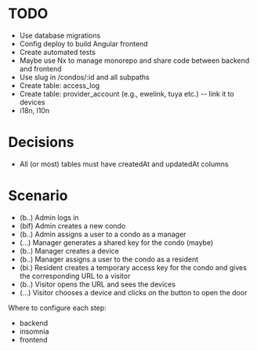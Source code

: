 # TODO

- Use database migrations
- Config deploy to build Angular frontend
- Create automated tests
- Maybe use Nx to manage monorepo and share code between backend and frontend
- Use slug in /condos/:id and all subpaths
- Create table: access_log
- Create table: provider_account (e.g., ewelink, tuya etc.) -- link it to devices
- i18n, l10n

# Decisions

- All (or most) tables must have createdAt and updatedAt columns

# Scenario

- (b..) Admin logs in
- (bif) Admin creates a new condo
- (b..) Admin assigns a user to a condo as a manager
- (...) Manager generates a shared key for the condo (maybe)
- (b..) Manager creates a device
- (b..) Manager assigns a user to the condo as a resident
- (bi.) Resident creates a temporary access key for the condo and gives the corresponding URL to a visitor
- (b..) Visitor opens the URL and sees the devices
- (...) Visitor chooses a device and clicks on the button to open the door

Where to configure each step:

- backend
- insomnia
- frontend
